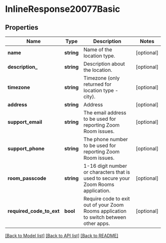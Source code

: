 # InlineResponse20077Basic

## Properties
Name | Type | Description | Notes
------------ | ------------- | ------------- | -------------
**name** | **string** | Name of the location type. | [optional] 
**description_** | **string** | Description about the location. | [optional] 
**timezone** | **string** | Timezone (only returned for location type - city). | [optional] 
**address** | **string** | Address | [optional] 
**support_email** | **string** | The email address to be used for reporting Zoom Room issues. | [optional] 
**support_phone** | **string** | The phone number to be used for reporting Zoom Room issues. | [optional] 
**room_passcode** | **string** | 1-16 digit number or characters that is used to secure your Zoom Rooms application. | [optional] 
**required_code_to_ext** | **bool** | Require code to exit out of your Zoom Rooms application to switch between other apps. | [optional] 

[[Back to Model list]](../README.md#documentation-for-models) [[Back to API list]](../README.md#documentation-for-api-endpoints) [[Back to README]](../README.md)


